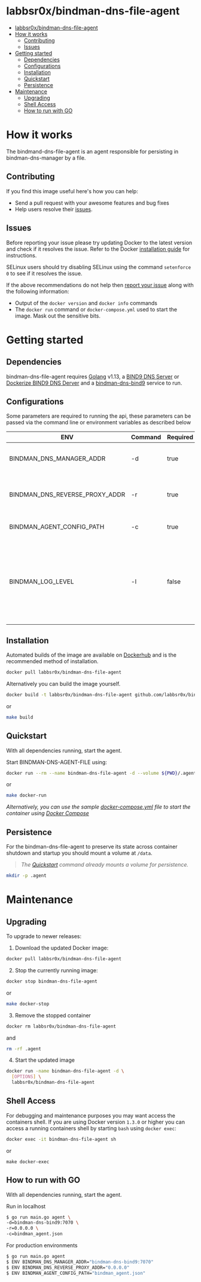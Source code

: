 # labbsr0x/bindman-dns-file-agent

- [labbsr0x/bindman-dns-file-agent](#labbsr0xbindman-dns-file-agent)
- [How it works](#how-it-works)
  - [Contributing](#contributing)
  - [Issues](#issues)
- [Getting started](#getting-started)
  - [Dependencies](#dependencies)
  - [Configurations](#configurations)
  - [Installation](#installation)
  - [Quickstart](#quickstart)
  - [Persistence](#persistence)
- [Maintenance](#maintenance)
  - [Upgrading](#upgrading)
  - [Shell Access](#shell-access)
  - [How to run with GO](#how-to-run-with-go)

# How it works

The bindmand-dns-file-agent is an agent responsible for persisting in bindman-dns-manager by a file.

## Contributing

If you find this image useful here's how you can help:

- Send a pull request with your awesome features and bug fixes
- Help users resolve their [issues](../../issues?q=is%3Aopen+is%3Aissue).

## Issues

Before reporting your issue please try updating Docker to the latest version and check if it resolves the issue. Refer to the Docker [installation guide](https://docs.docker.com/installation) for instructions.

SELinux users should try disabling SELinux using the command `setenforce 0` to see if it resolves the issue.

If the above recommendations do not help then [report your issue](../../issues/new) along with the following information:

- Output of the `docker version` and `docker info` commands
- The `docker run` command or `docker-compose.yml` used to start the image. Mask out the sensitive bits.

# Getting started

## Dependencies

bindman-dns-file-agent requires [Golang](https://golang.org/dl/) v1.13, a [BIND9 DNS Server](https://www.isc.org/bind/) or [Dockerize BIND9 DNS Derver](https://github.com/labbsr0x/docker-dns-bind9)  and a [bindman-dns-bind9](https://github.com/labbsr0x/bindman-dns-bind9) service to run.

## Configurations

Some parameters are required to running the api, these parameters can be passed via the command line or environment variables as described below

| ENV                              | Command | Required | Default  | Description                                                                                       |
|----------------------------------|---------|----------|----------|---------------------------------------------------------------------------------------------------|
| BINDMAN_DNS_MANAGER_ADDR         | -d      | true     | null     | Bindman DNS Manager Address                                                                       |
| BINDMAN_DNS_REVERSE_PROXY_ADDR   | -r      | true     | null     | Bindman DNS Reverse Proxy Address                                                                 |
| BINDMAN_AGENT_CONFIG_PATH        | -c      | true     | null     | Bindman Agent Config Path                                                                         |
| BINDMAN_LOG_LEVEL                | -l      | false    | info     | Sets the Log Level to one of seven (trace, debug, info, warn, error, fatal, panic). Default: info |

## Installation

Automated builds of the image are available on [Dockerhub](https://hub.docker.com/r/labbsr0x/bindman-dns-file-agent) and is the recommended method of installation.

```bash
docker pull labbsr0x/bindman-dns-file-agent
```

Alternatively you can build the image yourself.

```bash
docker build -t labbsr0x/bindman-dns-file-agent github.com/labbsr0x/bindman-dns-file-agent
```

or 

```bash
make build
```

## Quickstart

With all dependencies running, start the agent.

Start BINDMAN-DNS-AGENT-FILE using:

```bash
docker run --rm --name bindman-dns-file-agent -d --volume ${PWD}/.agent:/data -e BINDMAN_DNS_MANAGER_ADDR=http://bindman-dns-bind9:7070 -e BINDMAN_DNS_REVERSE_PROXY_ADDR=0.0.0.0 -e BINDMAN_AGENT_CONFIG_PATH=/data/bindman_agent.json --network network-bind labbsr0x/bindman-dns-file-agent
```

or

```bash
make docker-run
```

*Alternatively, you can use the sample [docker-compose.yml](docker-compose.yml) file to start the container using [Docker Compose](https://docs.docker.com/compose/)*

## Persistence

For the bindman-dns-file-agent to preserve its state across container shutdown and startup you should mount a volume at `/data`.

> *The [Quickstart](#quickstart) command already mounts a volume for persistence.*

```bash
mkdir -p .agent
```

# Maintenance

## Upgrading

To upgrade to newer releases:

  1. Download the updated Docker image:

  ```bash
  docker pull labbsr0x/bindman-dns-file-agent
  ```

  2. Stop the currently running image:

  ```bash
  docker stop bindman-dns-file-agent
  ```

  or 

  ```bash
  make docker-stop
  ```

  3. Remove the stopped container

  ```bash
  docker rm labbsr0x/bindman-dns-file-agent
  ```

  and

  ```bash
  rm -rf .agent
  ```

  4. Start the updated image

  ```bash
  docker run -name bindman-dns-file-agent -d \
    [OPTIONS] \
    labbsr0x/bindman-dns-file-agent
  ```

## Shell Access

For debugging and maintenance purposes you may want access the containers shell. If you are using Docker version `1.3.0` or higher you can access a running containers shell by starting `bash` using `docker exec`:

```bash
docker exec -it bindman-dns-file-agent sh
```

or

```
make docker-exec
```

## How to run with GO

With all dependencies running, start the agent.

Run in localhost

```sh
$ go run main.go agent \
-d=bindman-dns-bind9:7070 \
-r=0.0.0.0 \
-c=bindman_agent.json
```

For production environments

```sh
$ go run main.go agent
$ ENV BINDMAN_DNS_MANAGER_ADDR="bindman-dns-bind9:7070"
$ ENV BINDMAN_DNS_REVERSE_PROXY_ADDR="0.0.0.0"
$ ENV BINDMAN_AGENT_CONFIG_PATH="bindman_agent.json"
```